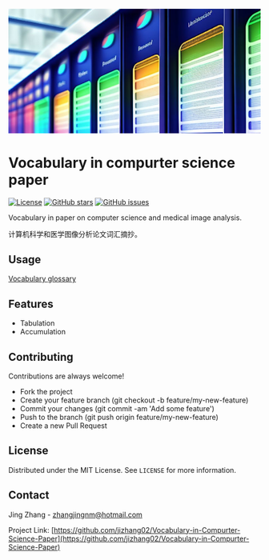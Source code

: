 

![Header Image](/docs/dream_vocabulary.jpg)

# Vocabulary in compurter science paper


[![License](https://img.shields.io/badge/license-MIT-blue.svg)](https://opensource.org/licenses/MIT)
[![GitHub stars](https://img.shields.io/github/stars/jizhang02/Vocabulary-in-Compurter-Science-Paper.svg)](https://github.com/jizhang02/Vocabulary-in-Compurter-Science-Paper/stargazers)
[![GitHub issues](https://img.shields.io/github/issues/jizhang02/Vocabulary-in-Compurter-Science-Paper.svg)](https://github.com/jizhang02/Vocabulary-in-Compurter-Science-Paper/issues)


Vocabulary in paper on computer science and medical image analysis.

计算机科学和医学图像分析论文词汇摘抄。

## Usage

[Vocabulary glossary](/docs/glossary.md)

## Features
- Tabulation
- Accumulation

## Contributing

Contributions are always welcome!
- Fork the project
- Create your feature branch (git checkout -b feature/my-new-feature)
- Commit your changes (git commit -am 'Add some feature')
- Push to the branch (git push origin feature/my-new-feature)
- Create a new Pull Request

## License

Distributed under the MIT License. See `LICENSE` for more information.

## Contact

Jing Zhang - zhangjingnm@hotmail.com

Project Link: [https://github.com/jizhang02/Vocabulary-in-Compurter-Science-Paper](https://github.com/jizhang02/Vocabulary-in-Compurter-Science-Paper)